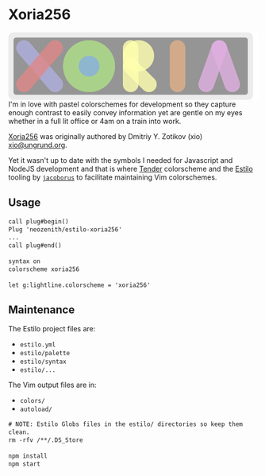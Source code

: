 # Xoria256

<img
  align="right"
  alt="Xoria SVG Logo"
  src="https://raw.githubusercontent.com/neozenith/estilo-xoria256/master/logo.svg?sanitize=true"
/>

I'm in love with pastel colorschemes for development so they 
capture enough contrast to easily convey information yet are gentle on my eyes
whether in a full lit office or 4am on a train into work.

[Xoria256](https://github.com/vim-scripts/xoria256.vim) was originally authored by 
Dmitriy Y. Zotikov (xio) <xio@ungrund.org>.

Yet it wasn't up to date with the symbols I needed for Javascript and NodeJS
development and that is where [Tender](https://github.com/jacoborus/tender.vim) 
colorscheme and the [Estilo](https://github.com/jacoborus/estilo) tooling
by [`jacoborus`](https://github.com/jacoborus) to facilitate maintaining Vim
colorschemes.

## Usage

```
call plug#begin()
Plug 'neozenith/estilo-xoria256'
...
call plug#end()

syntax on
colorscheme xoria256

let g:lightline.colorscheme = 'xoria256'
```

## Maintenance

The Estilo project files are:
 - `estilo.yml`
 - `estilo/palette`
 - `estilo/syntax`
 - `estilo/...`

The Vim output files are in:
 - `colors/`
 - `autoload/`

```
# NOTE: Estilo Globs files in the estilo/ directories so keep them clean.
rm -rfv /**/.DS_Store

npm install
npm start
```
